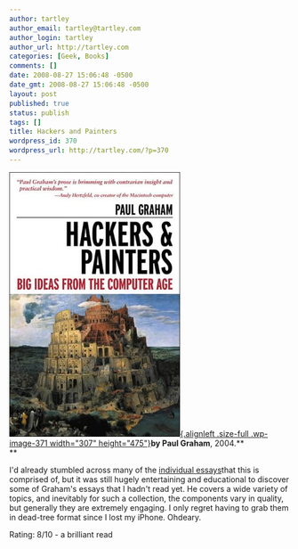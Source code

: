 ```yaml
---
author: tartley
author_email: tartley@tartley.com
author_login: tartley
author_url: http://tartley.com
categories: [Geek, Books]
comments: []
date: 2008-08-27 15:06:48 -0500
date_gmt: 2008-08-27 15:06:48 -0500
layout: post
published: true
status: publish
tags: []
title: Hackers and Painters
wordpress_id: 370
wordpress_url: http://tartley.com/?p=370
---
```


[![](/assets/2008/08/hackers__painters2.jpg "hackers and painters"){.alignleft
.size-full .wp-image-371 width="307"
height="475"}](/assets/2008/08/hackers__painters2.jpg)**by
Paul Graham**, 2004.**\
**

I'd already stumbled across many of the [individual
essays](http://www.paulgraham.com/articles.html)that this is comprised
of, but it was still hugely entertaining and educational to discover
some of Graham's essays that I hadn't read yet. He covers a wide variety
of topics, and inevitably for such a collection, the components vary in
quality, but generally they are extremely engaging. I only regret having
to grab them in dead-tree format since I lost my iPhone. Ohdeary.

Rating: 8/10 - a brilliant read


